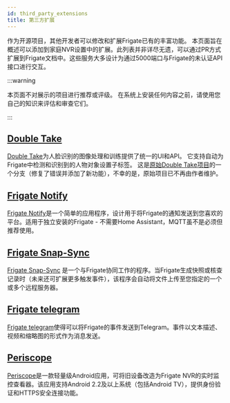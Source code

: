 ```yaml
---
id: third_party_extensions
title: 第三方扩展
---
```


作为开源项目，其他开发者可以修改和扩展Frigate已有的丰富功能。
本页面旨在概述可以添加到家庭NVR设置中的扩展。此列表并非详尽无遗，可以通过PR方式扩展到Frigate文档中。这些服务大多设计为通过5000端口与Frigate的未认证API接口进行交互。

:::warning

本页面不对展示的项目进行推荐或评级。
在系统上安装任何内容之前，请使用您自己的知识来评估和审查它们。

:::

## [Double Take](https://github.com/skrashevich/double-take)

[Double Take](https://github.com/skrashevich/double-take)为人脸识别的图像处理和训练提供了统一的UI和API。
它支持自动为Frigate中检测和识别到的人物对象设置子标签。
这是[原始Double Take项目](https://github.com/jakowenko/double-take)的一个分支（修复了错误并添加了新功能），不幸的是，原始项目已不再由作者维护。

## [Frigate Notify](https://github.com/0x2142/frigate-notify)

[Frigate Notify](https://github.com/0x2142/frigate-notify)是一个简单的应用程序，设计用于将Frigate的通知发送到您喜欢的平台。适用于独立安装的Frigate - 不需要Home Assistant，MQTT虽不是必须但推荐使用。

## [Frigate Snap-Sync](https://github.com/thequantumphysicist/frigate-snap-sync/)

[Frigate Snap-Sync](https://github.com/thequantumphysicist/frigate-snap-sync/) 是一个与Frigate协同工作的程序。当Frigate生成快照或核查记录时（未来还可扩展更多触发事件），该程序会自动将文件上传至您指定的一个或多个远程服务器。

## [Frigate telegram](https://github.com/OldTyT/frigate-telegram)

[Frigate telegram](https://github.com/OldTyT/frigate-telegram)使得可以将Frigate的事件发送到Telegram。事件以文本描述、视频和缩略图的形式作为消息发送。

## [Periscope](https://github.com/maksz42/periscope)
[Periscope](https://github.com/maksz42/periscope)是一款轻量级Android应用，可将旧设备改造为Frigate NVR的实时监控查看器。该应用支持Android 2.2及以上系统（包括Android TV），提供身份验证和HTTPS安全连接功能。